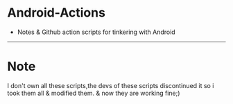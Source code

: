 # Android-Actions
- Notes & Github action scripts for tinkering with Android
----------------------------------------------------------
# Note
I don't own all these scripts,the devs of these scripts discontinued it so i took them all & modified them. & now they are working fine;)


